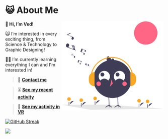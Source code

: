 # 😺 About Me
<img align="right" width="325" src="/music.svg">

 **👋 Hi, I’m Ved!**

🙀 I’m interested in every exciting thing, from Science & Technology to Graphic Designing!

👨‍🎓 I’m currently learning everything I can and I'm interested in!

>💌 **[Contact me](https://t.me/VedxP)**

>⏳ **[See my recent activity](https://gitstalk.netlify.app/VedxP)**

>🎥 **[See my activity in VR](https://skyline.github.com/VedxP/2022)**

[![GitHub Streak](http://github-readme-streak-stats.herokuapp.com?user=VedxP&theme=gruvbox_duo&hide_border=true)](https://git.io/streak-stats)

[![](https://visitcount.itsvg.in/api?id=TheAnonyUnknown&label=Profile%20Views&color=12&icon=5&pretty=false)](https://visitcount.itsvg.com)
